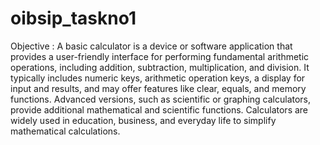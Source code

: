 # oibsip_taskno1
Objective : A basic calculator is a device or software application that provides a user-friendly interface for performing fundamental arithmetic operations, including addition, subtraction, multiplication, and division. It typically includes numeric keys, arithmetic operation keys, a display for input and results, and may offer features like clear, equals, and memory functions. Advanced versions, such as scientific or graphing calculators, provide additional mathematical and scientific functions. Calculators are widely used in education, business, and everyday life to simplify mathematical calculations.
